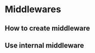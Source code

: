 # Middlewares




































## How to create middleware
















## Use internal middleware